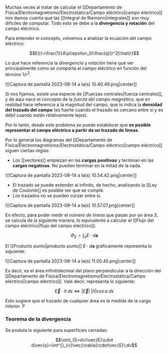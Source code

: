 
Muchas veces al tratar de calcular el [[Departamento de Física/Electromagnetismo/Electrostática/Campo eléctrico|campo eléctrico]] nos damos cuenta que las [[Integral de Riemann|integrales]] son muy difíciles de computar. Todo esto se debe a la **divergencia y rotación** del campo eléctrico. 

Para entender el concepto, volvemos a analizar la ecuación del campo eléctrico: 

$$E(r)=\frac{1}{4\pi\epsilon_0}\frac{q}{r^2}\hat{r}$$

Lo que hace referencia la *divergencia* y *rotación* tiene que ver principalmente como se comporta el campo eléctrico en función del término $1/r^2$.   

![[Captura de pantalla 2023-08-14 a la(s) 10.40.49.png|center]]

Si nos fijamos, existe una especie de [[Fuerzas centrales|fuerza centrales]], y de aquí nace el concepto de la *fuerza del campo magnético*, que en realidad hace referencia a la magnitud del campo, que lo indica la **densidad del trazado del campo** (es fuerte cuando el trazado es cercano entre sí y es débil cuando están relativamente lejos). 

Por lo tanto, desde este problema se puede establecer que **es posible representar el campo eléctrico a partir de un trazado de líneas**. 

Por lo general los diagramas del [[Departamento de Física/Electromagnetismo/Electrostática/Campo eléctrico|campo eléctrico]] siguen ciertas reglas: 

- Los [[vectores]] empiezan en las **cargas positivas** y terminan en las **cargas negativas**. No pueden terminar en la mitad de la nada. 

![[Captura de pantalla 2023-08-14 a la(s) 10.54.42.png|center]]

- El trazado se puede extender al infinito, de hecho, analizando la [[Ley de Coulomb]] es posible ver que se cumple. 
- Los trazados no se pueden curzar entre sí. 

![[Captura de pantalla 2023-08-14 a la(s) 10.57.07.png|center]]

En efecto, para poder medir el *número de líneas* que pasan por un área $S$, se calcula de la siguiente manera, lo equivalente a calcular el [[Flujo del campo eléctrico|flujo del campo eléctrico]]: 

$$\Phi_E=\int^{}_{S}E\cdot d\mathbf{a}$$

El [[Producto punto|producto punto]] $E\cdot d\mathbf{a}$ gráficamente representa lo siguiente: 

![[Captura de pantalla 2023-08-14 a la(s) 11.00.45.png|center]]

Es decir, es el área infinitidecimal del plano perpendicular a la dirección del [[Departamento de Física/Electromagnetismo/Electrostática/Campo eléctrico|campo eléctrico]]. Vale decir, representa lo siguiente: 

$$\vec{E}\cdot\hat{n}\;ds\iff\vert\vec{E}\vert\;\vert\hat{n}\vert\cos\alpha\;ds$$

Esto sugiere que el trazado de cualquier área es la medida de la carga interior. P

### Teorema de la divergencia 

Se postula lo siguiente para superficies cerradas: 

$$\oint_{S=dv}\vec{E}\cdot d\vec{s}=\int^{}_{v}\vec{\nabla}\cdot\vec{E}\;dv$$

